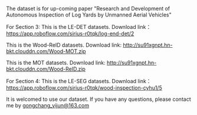 The dataset is for up-coming paper "Research and Development of Autonomous Inspection of Log Yards by Unmanned Aerial Vehicles"

For Section 3:
This is the LE-DET datasets.
Download link：https://app.roboflow.com/sirius-r0tqk/log-end-det/2

This is the Wood-ReID datasets.
Download link: http://su91xgnpt.hn-bkt.clouddn.com/Wood-MOT.zip

This is the MOT datasets.
Download link: http://su91xgnpt.hn-bkt.clouddn.com/Wood-ReID.zip

For Section 4:
This is the LE-SEG datasets.
Download link：https://app.roboflow.com/sirius-r0tqk/wood-inspection-cyhu1/5

It is welcomed to use our dataset. If you have any questions, please contact me by gongchang_yijun@163.com
